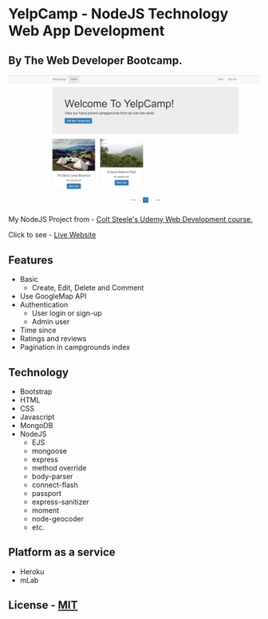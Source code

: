 # YelpCamp - NodeJS Technology Web App Development 
## By The Web Developer Bootcamp.
<p align="center">
    <img src="public/image/homepage.png" width="800" alt="Mybridge Medium">
</p>

My NodeJS Project from  - [Colt Steele's Udemy Web Development course.](https://www.udemy.com/the-web-developer-bootcamp/)

Click to see - [Live Website](https://protected-waters-30420.herokuapp.com/)

## Features
- Basic
    - Create, Edit, Delete and Comment
- Use GoogleMap API
- Authentication
    - User login or sign-up
    - Admin user
- Time since
- Ratings and reviews
- Pagination in campgrounds index

## Technology
- Bootstrap
- HTML
- CSS
- Javascript
- MongoDB
- NodeJS
    - EJS
    - mongoose
    - express
    - method override
    - body-parser
    - connect-flash
    - passport
    - express-sanitizer
    - moment
    - node-geocoder
    - etc.
    
## Platform as a service
 - Heroku
 - mLab
 
## License - [MIT](./LICENSE)
